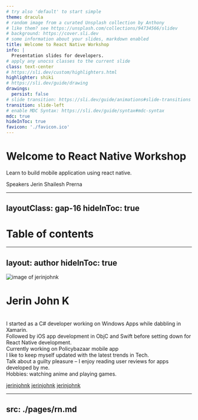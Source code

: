 ```yaml
---
# try also 'default' to start simple
theme: dracula
# random image from a curated Unsplash collection by Anthony
# like them? see https://unsplash.com/collections/94734566/slidev
# background: https://cover.sli.dev
# some information about your slides, markdown enabled
title: Welcome to React Native Workshop
info: |
  Presentation slides for developers.
# apply any unocss classes to the current slide
class: text-center
# https://sli.dev/custom/highlighters.html
highlighter: shiki
# https://sli.dev/guide/drawing
drawings:
  persist: false
# slide transition: https://sli.dev/guide/animations#slide-transitions
transition: slide-left
# enable MDC Syntax: https://sli.dev/guide/syntax#mdc-syntax
mdc: true
hideInToc: true
favicon: './favicon.ico'
---
```


# Welcome to React Native Workshop

Learn to build mobile application using react native.

<div class="abs-br m-6 flex gap-2">
  <span @click="$slidev.nav.next" class="px-2 py-1 rounded cursor-pointer"
    hover="bg-white bg-opacity-10">
    Speakers <carbon:bullhorn class="inline"/>
  </span>
 <span class="px-2 py-1 rounded">
    Jerin
  </span>
  <span class="px-2 py-1 rounded">
    Shailesh
  </span>
  <span class="px-2 py-1 rounded">
    Prerna
  </span>
</div>

<!--
Title Page
-->

---
layoutClass: gap-16
hideInToc: true
---

# Table of contents

<Transform :scale="0.8">
  <Toc minDepth="1" maxDepth="2" columns="2"></Toc>
</Transform>

<!--
Table of contents
-->

---
layout: author
hideInToc: true
---

![image of jerinjohnk](/jerin-github.jpeg)

# Jerin John K
<br>

<div v-click.hide="1">
  I started as a C# developer working on Windows Apps while dabbling in
  Xamarin.<br>
  Followed by iOS app development in ObjC and Swift before setting down for
  React Native development.<br>
  Currently working on Policybazaar mobile app
</div>
<div v-click="1">
  I like to keep myself updated with the latest trends in Tech.<br>
  Talk about a guilty pleasure – I enjoy reading user reviews for apps developed by me.
  <br>
  Hobbies: watching anime and playing games.
</div>

<footer>

  <carbon-logo-x />[jerinjohnk](https://x.com/jerinjohnk)
  <carbon-logo-linkedin />[jerinjohnk](https://www.linkedin.com/in/jerinjohnk/)
  <carbon-logo-medium />[jerinjohnk](https://medium.com/@jerinjohnk)

</footer>

<!--
About myself
-->

---
src: ./pages/rn.md
---
